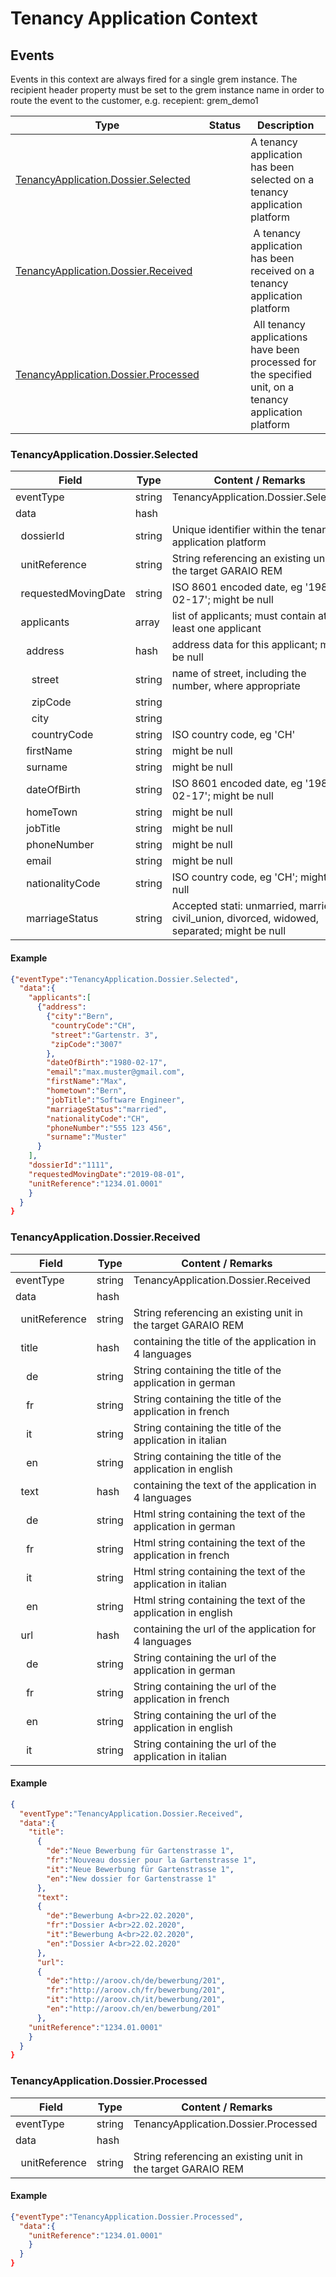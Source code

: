 # Tenancy Application Context
## Events

Events in this context are always fired for a single grem instance. The recipient header property must be set to the grem instance name in order to route the event to the customer, e.g. recepient: grem_demo1

Type | Status | Description
---|---|---
[TenancyApplication.Dossier.Selected](#tenancyapplicationdossierselected) | | A tenancy application has been selected on a tenancy application platform
[TenancyApplication.Dossier.Received](#tenancyapplicationdossierreceived) | | A tenancy application has been received on a tenancy application platform
[TenancyApplication.Dossier.Processed](#tenancyapplicationdossierprocessed) | | All tenancy applications have been processed for the specified unit, on a tenancy application platform

### TenancyApplication.Dossier.Selected

Field | Type | Content / Remarks
---|---|---
eventType | string | TenancyApplication.Dossier.Selected
data | hash |
&nbsp;&nbsp;dossierId | string | Unique identifier within the tenancy application platform |
&nbsp;&nbsp;unitReference | string | String referencing an existing unit in the target GARAIO REM |
&nbsp;&nbsp;requestedMovingDate | string | ISO 8601 encoded date, eg '1980-02-17'; might be null |
&nbsp;&nbsp;applicants | array | list of applicants; must contain at least one applicant |
&nbsp;&nbsp;&nbsp;&nbsp;address | hash | address data for this applicant; might be null |
&nbsp;&nbsp;&nbsp;&nbsp;&nbsp;&nbsp;street | string | name of street, including the number, where appropriate |
&nbsp;&nbsp;&nbsp;&nbsp;&nbsp;&nbsp;zipCode | string | |
&nbsp;&nbsp;&nbsp;&nbsp;&nbsp;&nbsp;city | string | |
&nbsp;&nbsp;&nbsp;&nbsp;&nbsp;&nbsp;countryCode | string | ISO country code, eg 'CH' |
&nbsp;&nbsp;&nbsp;&nbsp;firstName | string | might be null |
&nbsp;&nbsp;&nbsp;&nbsp;surname | string | might be null |
&nbsp;&nbsp;&nbsp;&nbsp;dateOfBirth | string | ISO 8601 encoded date, eg '1980-02-17'; might be null |
&nbsp;&nbsp;&nbsp;&nbsp;homeTown | string | might be null |
&nbsp;&nbsp;&nbsp;&nbsp;jobTitle | string | might be null |
&nbsp;&nbsp;&nbsp;&nbsp;phoneNumber | string | might be null |
&nbsp;&nbsp;&nbsp;&nbsp;email | string | might be null |
&nbsp;&nbsp;&nbsp;&nbsp;nationalityCode | string | ISO country code, eg 'CH'; might be null |
&nbsp;&nbsp;&nbsp;&nbsp;marriageStatus | string | Accepted stati: unmarried, married, civil_union, divorced, widowed, separated; might be null |

#### Example

```json
{"eventType":"TenancyApplication.Dossier.Selected",
  "data":{
    "applicants":[
      {"address":
        {"city":"Bern",
         "countryCode":"CH",
         "street":"Gartenstr. 3",
         "zipCode":"3007"
        },
        "dateOfBirth":"1980-02-17",
        "email":"max.muster@gmail.com",
        "firstName":"Max",
        "hometown":"Bern",
        "jobTitle":"Software Engineer",
        "marriageStatus":"married",
        "nationalityCode":"CH",
        "phoneNumber":"555 123 456",
        "surname":"Muster"
      }
    ],
    "dossierId":"1111",
    "requestedMovingDate":"2019-08-01",
    "unitReference":"1234.01.0001"
    }
  }
}
```

### TenancyApplication.Dossier.Received

Field | Type | Content / Remarks
---|---|---
eventType | string | TenancyApplication.Dossier.Received
data | hash |
&nbsp;&nbsp;unitReference | string | String referencing an existing unit in the target GARAIO REM |
&nbsp;&nbsp;title | hash | containing the title of the application in 4 languages
&nbsp;&nbsp;&nbsp;&nbsp;de | string | String containing the title of the application in german
&nbsp;&nbsp;&nbsp;&nbsp;fr | string | String containing the title of the application in french
&nbsp;&nbsp;&nbsp;&nbsp;it | string | String containing the title of the application in italian
&nbsp;&nbsp;&nbsp;&nbsp;en | string | String containing the title of the application in english
&nbsp;&nbsp;text | hash | containing the text of the application in 4 languages
&nbsp;&nbsp;&nbsp;&nbsp;de | string | Html string containing the text of the application in german
&nbsp;&nbsp;&nbsp;&nbsp;fr | string | Html string containing the text of the application in french
&nbsp;&nbsp;&nbsp;&nbsp;it | string | Html string containing the text of the application in italian
&nbsp;&nbsp;&nbsp;&nbsp;en | string | Html string containing the text of the application in english
&nbsp;&nbsp;url | hash | containing the url of the application for 4 languages
&nbsp;&nbsp;&nbsp;&nbsp;de | string | String containing the url of the application in german
&nbsp;&nbsp;&nbsp;&nbsp;fr | string | String containing the url of the application in french
&nbsp;&nbsp;&nbsp;&nbsp;en | string | String containing the url of the application in english
&nbsp;&nbsp;&nbsp;&nbsp;it | string | String containing the url of the application in italian

#### Example

```json
{
  "eventType":"TenancyApplication.Dossier.Received",
  "data":{
    "title":
      {
        "de":"Neue Bewerbung für Gartenstrasse 1",
        "fr":"Nouveau dossier pour la Gartenstrasse 1",
        "it":"Neue Bewerbung für Gartenstrasse 1",
        "en":"New dossier for Gartenstrasse 1"
      },
      "text":
      {
        "de":"Bewerbung A<br>22.02.2020",
        "fr":"Dossier A<br>22.02.2020",
        "it":"Bewerbung A<br>22.02.2020",
        "en":"Dossier A<br>22.02.2020"
      },
      "url":
      {
        "de":"http://aroov.ch/de/bewerbung/201",
        "fr":"http://aroov.ch/fr/bewerbung/201",
        "it":"http://aroov.ch/it/bewerbung/201",
        "en":"http://aroov.ch/en/bewerbung/201"
      },
    "unitReference":"1234.01.0001"
    }
  }
}
```

### TenancyApplication.Dossier.Processed

Field | Type | Content / Remarks
---|---|---
eventType | string | TenancyApplication.Dossier.Processed
data | hash |
&nbsp;&nbsp;unitReference | string | String referencing an existing unit in the target GARAIO REM |

#### Example

```json
{"eventType":"TenancyApplication.Dossier.Processed",
  "data":{
    "unitReference":"1234.01.0001"
    }
  }
}
```
